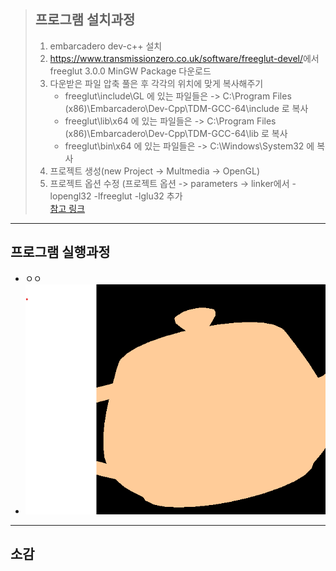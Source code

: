 > ## 프로그램 설치과정
> 1. embarcadero dev-c++ 설치
> 2. <https://www.transmissionzero.co.uk/software/freeglut-devel/>에서 freeglut 3.0.0 MinGW Package 다운로드
> 3. 다운받은 파일 압축 풀은 후 각각의 위치에 맞게 복사해주기
>    * freeglut\include\GL 에 있는 파일들은 -> C:\Program Files (x86)\Embarcadero\Dev-Cpp\TDM-GCC-64\include 로 복사
>    * freeglut\lib\x64 에 있는 파일들은 -> C:\Program Files (x86)\Embarcadero\Dev-Cpp\TDM-GCC-64\lib 로 복사
>    * freeglut\bin\x64 에 있는 파일들은 -> C:\Windows\System32 에 복사
> 4. 프로젝트 생성(new Project -> Multmedia -> OpenGL)
> 5. 프로젝트 옵션 수정 (프로젝트 옵션 -> parameters -> linker에서 -lopengl32 -lfreeglut -lglu32 추가  
> [참고 링크](https://www.youtube.com/watch?v=8Qkpaewj-7Y)
***
## 프로그램 실행과정
  - ㅇㅇ
  - ![프로그램 작동 사진](https://github.com/ETKorea/Shared-data/blob/main/teapot.png)
***
## 소감
